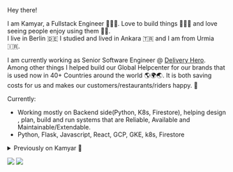 Hey there!

I am Kamyar, a Fullstack Engineer 🧙🏽‍♂️. Love to build things 👷🏼‍♂️ and love seeing people enjoy using them 🎉🤩.  
I live in Berlin 🇩🇪 I studied and lived in Ankara 🇹🇷 and I am from Urmia 🇮🇷.  

I am currently working as Senior Software Engineer @ [Delivery Hero](https://www.deliveryhero.com/).  
Among other things I helped build our Global Helpcenter for our brands that is used now in 40+ Countries around the world 🌎🌍🌏. It is both saving costs for us and makes our customers/restaurants/riders happy. 🤩  

Currently:
- Working mostly on Backend side(Python, K8s, Firestore), helping design , plan, build and run systems that are Reliable, Available and Maintainable/Extendable.
- Python, Flask, Javascript, React, GCP, GKE, k8s, Firestore

<details>
  <summary>Previously on Kamyar 🙈</summary>
  
  #### Senior Software Engineer @ [Celo / CLabs](https://celo.org/) helping them on [the mission to Bank the Unbanked](https://www.youtube.com/watch?v=kKggE5OvyhE). 
  1. I was mainly working on the Mobile app, but also some backend services used by the app.   
  2. Javascript, React Native, REdux, Saga, Nodejs, GraphQL, k8s, GKE, GCP 
  3. Celo Wallet app now available 🚀: [Introducing Valora](https://medium.com/celoorg/introducing-valora-98e6c59bb5c5)
  4. [Techcrunch: Alliance for properity](https://techcrunch.com/2020/03/11/celo-alliance-for-prosperity/)
  #### Software Engineer @ [Delivery Hero Germany](https://www.deliveryhero.com/)
  1. Working in Backend chapter on our main legacy monolith 👨🏼‍🚒, later on moved to a fullstack role in Order Management Service team, helped design, build, run.
  2. Python, Django, Flask, Javascript, Jquery, React, Redux, AWS, Docker, PostgresDB
  3. [Techcrunch: Sold to Lieferando](https://techcrunch.com/2018/12/21/takeaway-delivery-hero-gobble-gobble/)
  #### Software Engineer @ Scorebeyond
  1. Fullstack Engineer helping students ace [SAT](https://en.wikipedia.org/wiki/SAT)/[ACT](https://en.wikipedia.org/wiki/ACT_(test)) exams 📚.
  2. Python, Django, Javascript, React, AWS, MongoDB, PostgresDB
  3. [Techcrunch: Acquired by LinkedIn](https://techcrunch.com/2019/09/17/linkedin-launches-skills-assessments-tests-that-let-you-beef-up-your-credentials-for-job-hunting/)
  #### Software Engineer @ ISSD
  1. Fullstack Engineer developing a smart junction management system to optimize traffic lights🚦 using image processing.
  2. Qt, C++, Python, Bottle.py, Javascript, Angularjs, D3.js, OpenCV, Ansible, Systemd, dpkg, Ubuntu/Debian, 
</details>

![](https://komarev.com/ghpvc/?username=kamyar)
![](https://hit.yhype.me/github/profile?user_id=932743)

